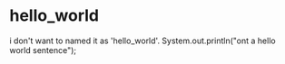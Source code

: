 # hello_world
i don't want to named it as 'hello_world'.
System.out.println("ont a hello world sentence");
